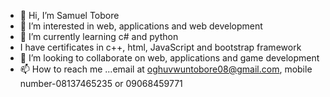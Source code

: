 - 👋 Hi, I’m Samuel Tobore
- 👀 I’m interested in web, applications and web development
- 🌱 I’m currently learning c# and python
-  I have certificates in c++, html, JavaScript and bootstrap framework
- 💞️ I’m looking to collaborate on web, applications and game development
- 📫 How to reach me ...email at oghuvwuntobore08@gmail.com, mobile number-08137465235 or 09068459771

<!---
SamuelTobore/SamuelTobore is a ✨ special ✨ repository because its `README.md` (this file) appears on your GitHub profile.
You can click the Preview link to take a look at your changes.
--->
